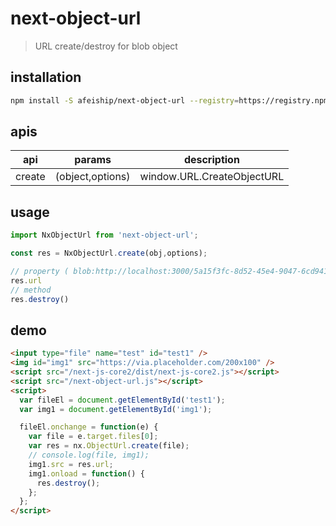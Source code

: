 # next-object-url
> URL create/destroy for blob object

## installation
```bash
npm install -S afeiship/next-object-url --registry=https://registry.npm.taobao.org
```

## apis
| api    | params           | description                |
| ------ | ---------------- | -------------------------- |
| create | (object,options) | window.URL.CreateObjectURL |

## usage
```js
import NxObjectUrl from 'next-object-url';

const res = NxObjectUrl.create(obj,options);

// property ( blob:http://localhost:3000/5a15f3fc-8d52-45e4-9047-6cd941695a78)
res.url
// method
res.destroy()
```
## demo
```html
<input type="file" name="test" id="test1" />
<img id="img1" src="https://via.placeholder.com/200x100" />
<script src="/next-js-core2/dist/next-js-core2.js"></script>
<script src="/next-object-url.js"></script>
<script>
  var fileEl = document.getElementById('test1');
  var img1 = document.getElementById('img1');

  fileEl.onchange = function(e) {
    var file = e.target.files[0];
    var res = nx.ObjectUrl.create(file);
    // console.log(file, img1);
    img1.src = res.url;
    img1.onload = function() {
      res.destroy();
    };
  };
</script>
```
